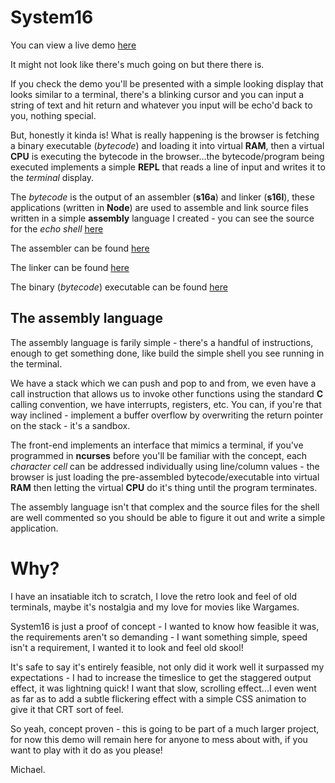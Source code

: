 # System16

You can view a live demo [here](https://b0x3n.github.io/system16/)

It might not look like there's much going on but there there is.

If you check the demo you'll be presented with a simple looking display that looks similar to a terminal, there's a blinking cursor and you can input a string of text and hit return and whatever you input will be echo'd back to you, nothing special.

But, honestly it kinda is! What is really happening is the browser is fetching a binary executable (*bytecode*) and loading it into virtual __RAM__, then a virtual __CPU__ is executing the bytecode in the browser...the bytecode/program being executed implements a simple __REPL__ that reads a line of input and writes it to the *terminal* display.

The *bytecode* is the output of an assembler (__s16a__) and linker (__s16l__), these applications (written in __Node__) are used to assemble and link source files written in a simple __assembly__ language I created - you can see the source for the *echo shell* [here](https://github.com/b0x3n/system16/tree/master/s16/asm)

The assembler can be found [here](https://github.com/b0x3n/system16/tree/master/s16a)

The linker can be found [here](https://github.com/b0x3n/system16/tree/master/s16l)

The binary (*bytecode*) executable can be found [here](https://github.com/b0x3n/system16/tree/master/s16/exe)


## The assembly language

The assembly language is farily simple - there's a handful of instructions, enough to get something done, like build the simple shell you see running in the terminal.

We have a stack which we can push and pop to and from, we even have a call instruction that allows us to invoke other functions using the standard __C__ calling convention, we have interrupts, registers, etc. You can, if you're that way inclined - implement a buffer overflow by overwriting the return pointer on the stack - it's a sandbox.

The front-end implements an interface that mimics a terminal, if you've programmed in __ncurses__ before you'll be familiar with the concept, each *character cell* can be addressed individually using line/column values - the browser is just loading the pre-assembled bytecode/executable into virtual __RAM__ then letting the virtual __CPU__ do it's thing until the program terminates.

The assembly language isn't that complex and the source files for the shell are well commented so you should be able to figure it out and write a simple application.


# Why?

I have an insatiable itch to scratch, I love the retro look and feel of old terminals, maybe it's nostalgia and my love for movies like Wargames.

System16 is just a proof of concept - I wanted to know how feasible it was, the requirements aren't so demanding - I want something simple, speed isn't a requirement, I wanted it to look and feel old skool!

It's safe to say it's entirely feasible, not only did it work well it surpassed my expectations - I had to increase the timeslice to get the staggered output effect, it was lightning quick! I want that slow, scrolling effect...I even went as far as to add a subtle flickering effect with a simple CSS animation to give it that CRT sort of feel.

So yeah, concept proven - this is going to be part of a much larger project, for now this demo will remain here for anyone to mess about with, if you want to play with it do as you please!

Michael.
